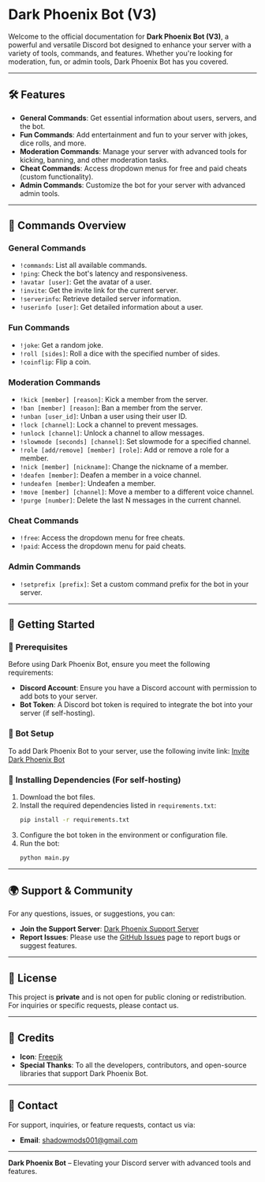 # Dark Phoenix Bot (V3)

Welcome to the official documentation for **Dark Phoenix Bot (V3)**, a powerful and versatile Discord bot designed to enhance your server with a variety of tools, commands, and features. Whether you're looking for moderation, fun, or admin tools, Dark Phoenix Bot has you covered.

---

## 🛠️ **Features**

- **General Commands**: Get essential information about users, servers, and the bot.
- **Fun Commands**: Add entertainment and fun to your server with jokes, dice rolls, and more.
- **Moderation Commands**: Manage your server with advanced tools for kicking, banning, and other moderation tasks.
- **Cheat Commands**: Access dropdown menus for free and paid cheats (custom functionality).
- **Admin Commands**: Customize the bot for your server with advanced admin tools.

---

## 🚀 **Commands Overview**

### **General Commands**
- `!commands`: List all available commands.
- `!ping`: Check the bot's latency and responsiveness.
- `!avatar [user]`: Get the avatar of a user.
- `!invite`: Get the invite link for the current server.
- `!serverinfo`: Retrieve detailed server information.
- `!userinfo [user]`: Get detailed information about a user.

### **Fun Commands**
- `!joke`: Get a random joke.
- `!roll [sides]`: Roll a dice with the specified number of sides.
- `!coinflip`: Flip a coin.

### **Moderation Commands**
- `!kick [member] [reason]`: Kick a member from the server.
- `!ban [member] [reason]`: Ban a member from the server.
- `!unban [user_id]`: Unban a user using their user ID.
- `!lock [channel]`: Lock a channel to prevent messages.
- `!unlock [channel]`: Unlock a channel to allow messages.
- `!slowmode [seconds] [channel]`: Set slowmode for a specified channel.
- `!role [add/remove] [member] [role]`: Add or remove a role for a member.
- `!nick [member] [nickname]`: Change the nickname of a member.
- `!deafen [member]`: Deafen a member in a voice channel.
- `!undeafen [member]`: Undeafen a member.
- `!move [member] [channel]`: Move a member to a different voice channel.
- `!purge [number]`: Delete the last N messages in the current channel.

### **Cheat Commands**
- `!free`: Access the dropdown menu for free cheats.
- `!paid`: Access the dropdown menu for paid cheats.

### **Admin Commands**
- `!setprefix [prefix]`: Set a custom command prefix for the bot in your server.

---

## 🚀 **Getting Started**

### 🎯 **Prerequisites**
Before using Dark Phoenix Bot, ensure you meet the following requirements:
- **Discord Account**: Ensure you have a Discord account with permission to add bots to your server.
- **Bot Token**: A Discord bot token is required to integrate the bot into your server (if self-hosting).

### 📝 **Bot Setup**
To add Dark Phoenix Bot to your server, use the following invite link:
[Invite Dark Phoenix Bot](https://discord.com/oauth2/authorize?client_id=1306760882830970941)

### 🔧 **Installing Dependencies** (For self-hosting)
1. Download the bot files.
2. Install the required dependencies listed in `requirements.txt`:
    ```bash
    pip install -r requirements.txt
    ```
3. Configure the bot token in the environment or configuration file.
4. Run the bot:
    ```bash
    python main.py
    ```

---

## 🌍 **Support & Community**

For any questions, issues, or suggestions, you can:
- **Join the Support Server**: [Dark Phoenix Support Server](https://discord.gg/FnGse6AvNR)
- **Report Issues**: Please use the [GitHub Issues](https://github.com/ShadowMods1/bot-dashboard/edit/main/README.md) page to report bugs or suggest features.

---

## 📝 **License**

This project is **private** and is not open for public cloning or redistribution. For inquiries or specific requests, please contact us.

---

## 🎨 **Credits**

- **Icon**: [Freepik](https://www.freepik.com)
- **Special Thanks**: To all the developers, contributors, and open-source libraries that support Dark Phoenix Bot.

---

## 📧 **Contact**

For support, inquiries, or feature requests, contact us via:
- **Email**: shadowmods001@gmail.com

---

**Dark Phoenix Bot** – Elevating your Discord server with advanced tools and features.
```
